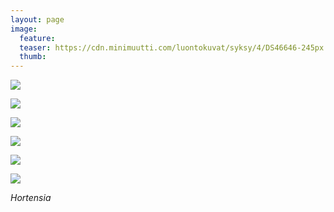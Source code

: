 ```yaml
---
layout: page
image:
  feature:
  teaser: https://cdn.minimuutti.com/luontokuvat/syksy/4/DS46646-245px.jpg
  thumb:
---
```


![](https://cdn.minimuutti.com/luontokuvat/syksy/4/DS46629-800px.jpg)

![](https://cdn.minimuutti.com/luontokuvat/syksy/4/DS46653-800px.jpg)

![](https://cdn.minimuutti.com/luontokuvat/syksy/4/DS46656-800px.jpg)

![](https://cdn.minimuutti.com/luontokuvat/syksy/4/DS46646-800px.jpg)

![](https://cdn.minimuutti.com/luontokuvat/syksy/4/DS46647-800px.jpg)

![](https://cdn.minimuutti.com/luontokuvat/syksy/4/DS46644-800px.jpg)

*Hortensia*
